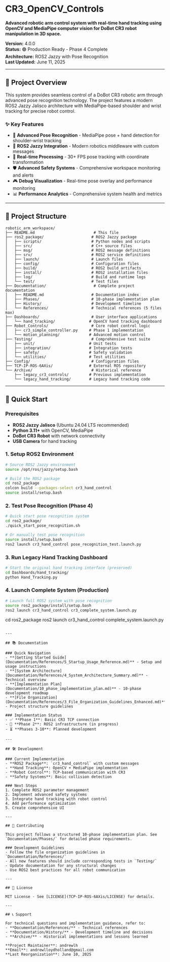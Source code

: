 # CR3_OpenCV_Controls

**Advanced robotic arm control system with real-time hand tracking using OpenCV and MediaPipe computer vision for DoBot CR3 robot manipulation in 3D space.**

**Version:** 4.0.0  
**Status:** 🟢 Production Ready - Phase 4 Complete  
**Architecture:** ROS2 Jazzy with Pose Recognition  
**Last Updated:** June 11, 2025

---

## 🎯 Project Overview

This system provides seamless control of a DoBot CR3 robotic arm through advanced pose recognition technology. The project features a modern ROS2 Jazzy Jalisco architecture with MediaPipe-based shoulder and wrist tracking for precise robot control.

### ✨ Key Features
- 🦴 **Advanced Pose Recognition** - MediaPipe pose + hand detection for shoulder-wrist tracking
- 🤖 **ROS2 Jazzy Integration** - Modern robotics middleware with custom messages
- 🔄 **Real-time Processing** - 30+ FPS pose tracking with coordinate transformation
- 🛡️ **Advanced Safety Systems** - Comprehensive workspace monitoring and alerts
- 🎮 **Debug Visualization** - Real-time pose overlay and performance monitoring
- 📊 **Performance Analytics** - Comprehensive system health and metrics

---

## 📁 Project Structure

```
robotic_arm_workspace/
├── README.md                          # This file
├── ros2_package/                     # ROS2 Jazzy package
│   ├── scripts/                      # Python nodes and scripts
│   ├── src/                          # C++ source files
│   ├── msg/                          # ROS2 message definitions
│   ├── srv/                          # ROS2 service definitions
│   ├── launch/                       # Launch files
│   ├── config/                       # Configuration files
│   ├── build/                        # ROS2 build artifacts
│   ├── install/                      # ROS2 installation files
│   ├── log/                          # Build and runtime logs
│   └── test/                         # Test files
├── Documentation/                     # Complete project documentation
│   ├── README.md                     # Documentation index
│   ├── Phases/                       # 10-phase implementation plan
│   ├── History/                      # Development timeline
│   └── References/                   # Technical references (5 files max)
├── Dashboards/                       # User interface applications
│   └── hand_tracking/               # OpenCV hand tracking dashboard
├── Robot_Controls/                   # Core robot control logic
│   ├── cr3_simple_controller.py     # Phase 1 implementation
│   └── motion_planning/             # Advanced motion control
├── Testing/                          # Comprehensive test suite
│   ├── unit/                        # Unit tests
│   ├── integration/                 # Integration tests
│   ├── safety/                      # Safety validation
│   └── utilities/                   # Test utilities
├── Config/                           # Configuration files
├── TCP-IP-ROS-6AXis/                # External ROS repository
└── Archive/                          # Historical reference
    ├── legacy_cr3_controls/         # Previous implementation
    └── legacy_hand_tracking/        # Legacy hand tracking code
```

---

## 🚀 Quick Start

### Prerequisites
- **ROS2 Jazzy Jalisco** (Ubuntu 24.04 LTS recommended)
- **Python 3.11+** with OpenCV, MediaPipe
- **DoBot CR3 Robot** with network connectivity
- **USB Camera** for hand tracking

### 1. Setup ROS2 Environment
```bash
# Source ROS2 Jazzy environment
source /opt/ros/jazzy/setup.bash

# Build the ROS2 package
cd ros2_package
colcon build --packages-select cr3_hand_control
source install/setup.bash
```

### 2. Test Pose Recognition (Phase 4)
```bash
# Quick start pose recognition system
cd ros2_package/
./quick_start_pose_recognition.sh

# Or manually test pose recognition
source install/setup.bash
ros2 launch cr3_hand_control pose_recognition_test.launch.py
```

### 3. Run Legacy Hand Tracking Dashboard
```bash
# Start the original hand tracking interface (preserved)
cd Dashboards/hand_tracking/
python Hand_Tracking.py
```

### 4. Launch Complete System (Production)
```bash
# Launch full ROS2 system with pose recognition
source ros2_package/install/setup.bash
ros2 launch cr3_hand_control cr3_complete_system.launch.py
```
cd ros2_package
ros2 launch cr3_hand_control complete_system.launch.py
```

---

## 📚 Documentation

### Quick Navigation
- **[Getting Started Guide](Documentation/References/5_Startup_Usage_Reference.md)** - Setup and usage instructions
- **[System Architecture](Documentation/References/4_System_Architecture_Summary.md)** - Technical overview
- **[Implementation Plan](Documentation/10_phase_implementation_plan.md)** - 10-phase development roadmap
- **[File Organization](Documentation/References/3_File_Organization_Guidelines_Enhanced.md)** - Project structure guidelines

### Implementation Status
- ✅ **Phase 1**: Basic CR3 TCP connection
- 🔄 **Phase 2**: ROS2 infrastructure (in progress)
- ⏳ **Phases 3-10**: Planned development

---

## 🛠️ Development

### Current Implementation
- **ROS2 Package**: `cr3_hand_control` with custom messages
- **Hand Tracking**: OpenCV + MediaPipe implementation
- **Robot Control**: TCP-based communication with CR3
- **Safety Systems**: Basic collision detection

### Next Steps
1. Complete ROS2 parameter management
2. Implement advanced safety systems
3. Integrate hand tracking with robot control
4. Add performance optimization
5. Create comprehensive UI

---

## 🤝 Contributing

This project follows a structured 10-phase implementation plan. See `Documentation/Phases/` for detailed phase requirements.

### Development Guidelines
- Follow the file organization guidelines in `Documentation/References/`
- All new features should include corresponding tests in `Testing/`
- Update documentation for any structural changes
- Use ROS2 best practices for all robot communication

---

## 📄 License

MIT License - See [LICENSE](TCP-IP-ROS-6AXis/LICENSE) for details.

---

## 📞 Support

For technical questions and implementation guidance, refer to:
- **Documentation/References/** - Technical references
- **Documentation/History/** - Development timeline and decisions
- **Archive/** - Historical implementations and lessons learned

**Project Maintainer**: andrewlh  
**Email**: andrewlloydholland@gmail.com  
**Last Reorganization**: June 10, 2025
